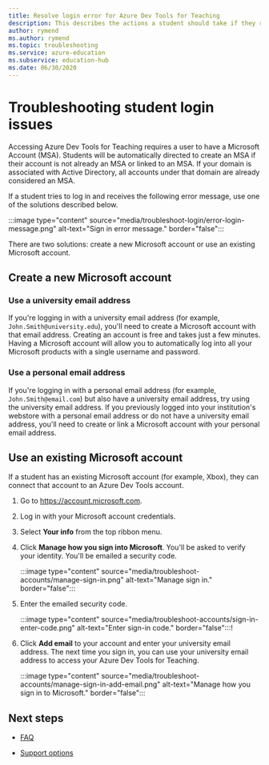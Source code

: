 ```yaml
---
title: Resolve login error for Azure Dev Tools for Teaching
description: This describes the actions a student should take if they receive an error message when logging in to Azure Dev Tools for Teaching.
author: rymend
ms.author: rymend
ms.topic: troubleshooting
ms.service: azure-education
ms.subservice: education-hub
ms.date: 06/30/2020
---
```


# Troubleshooting student login issues
Accessing Azure Dev Tools for Teaching requires a user to have a Microsoft Account (MSA). Students will be automatically directed to create an MSA if their account is not already an MSA or linked to an MSA. If your domain is associated with Active Directory, all accounts under that domain are already considered an MSA.

If a student tries to log in and receives the following error message, use one of the solutions described below.

:::image type="content" source="media/troubleshoot-login/error-login-message.png" alt-text="Sign in error message." border="false":::

There are two solutions: create a new Microsoft account or use an existing Microsoft account.

## Create a new Microsoft account
### Use a university email address
If you're logging in with a university email address (for example, `John.Smith@university.edu`), you'll need to create a Microsoft account with that email address. Creating an account is free and takes just a few minutes. Having a Microsoft account will allow you to automatically log into all your Microsoft products with a single username and password.

### Use a personal email address
If you're logging in with a personal email address (for example, `John.Smith@email.com`) but also have a university email address, try using the university email address. If you previously logged into your institution's webstore with a personal email address or do not have a university email address, you'll need to create or link a Microsoft account with your personal email address.

## Use an existing Microsoft account
If a student has an existing Microsoft account (for example, Xbox), they can connect that account to an Azure Dev Tools account.

1. Go to https://account.microsoft.com.
1. Log in with your Microsoft account credentials.
1. Select **Your info** from the top ribbon menu.

1. Click **Manage how you sign into Microsoft**. You'll be asked to verify your identity. You'll be emailed a security code.

    :::image type="content" source="media/troubleshoot-accounts/manage-sign-in.png" alt-text="Manage sign in." border="false":::

1. Enter the emailed security code.

    :::image type="content" source="media/troubleshoot-accounts/sign-in-enter-code.png" alt-text="Enter sign-in code." border="false":::!

1. Click **Add email** to your account and enter your university email address.
The next time you sign in, you can use your university email address to access your Azure Dev Tools for Teaching.

    :::image type="content" source="media/troubleshoot-accounts/manage-sign-in-add-email.png" alt-text="Manage how you sign in to Microsoft." border="false":::

## Next steps
- [FAQ](program-faq.yml)

- [Support options](program-support.md)

